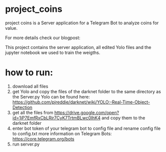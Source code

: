 # project_coins

project coins is a Server application for a Telegram Bot to analyze coins for value. 

For more details check our blogpost:

This project contains the server application, all edited Yolo files and the jupyter notebook we used to train the weigths.


# how to run:
1. download all files
2. get Yolo and copy the files of the darknet folder to the same directory as the Server.py
   Yolo can be found here: https://github.com/pjreddie/darknet/wiki/YOLO:-Real-Time-Object-Detection
3. get all the files from https://drive.google.com/open?id=1iP7EmfRxCbLRir7CyK7TrtmBLwc0IhK4 and copy them to the darknet        folder
4. enter bot token of your telegram bot to config file and rename config file to config.txt
   more information on Telegram Bots: https://core.telegram.org/bots
5. run server.py
